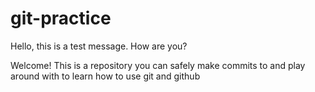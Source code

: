 # git-practice


Hello, this is a test message. How are you?

Welcome! This is a repository you can safely make commits to and play around with to learn how to use git and github
